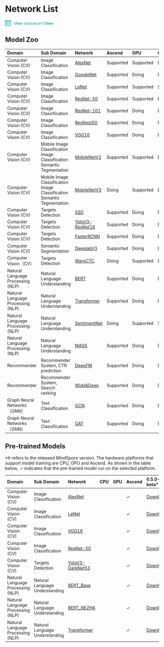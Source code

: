 # Network List

<a href="https://gitee.com/mindspore/docs/tree/master/docs/source_en/network_list.md" target="_blank"><img src="./_static/logo_source.png"></a>

## Model Zoo

|  Domain | Sub Domain    | Network                                   | Ascend | GPU | CPU 
|:------   |:------| :-----------                               |:------   |:------  |:-----
|Computer Vision (CV) | Image Classification  | [AlexNet](https://gitee.com/mindspore/mindspore/blob/master/model_zoo/official/cv/alexnet/src/alexnet.py)          |  Supported |  Supported | Doing
| Computer Vision (CV)  | Image Classification  | [GoogleNet](https://gitee.com/mindspore/mindspore/blob/master/model_zoo/official/cv/googlenet/src/googlenet.py)                                               |  Supported     | Doing | Doing
| Computer Vision (CV)  | Image Classification  | [LeNet](https://gitee.com/mindspore/mindspore/blob/master/model_zoo/official/cv/lenet/src/lenet.py)              |  Supported |  Supported | Supported
| Computer Vision (CV)  | Image Classification  | [ResNet-50](https://gitee.com/mindspore/mindspore/blob/master/model_zoo/official/cv/resnet/src/resnet.py)          |  Supported |  Supported | Doing
|Computer Vision (CV)  | Image Classification  | [ResNet-101](https://gitee.com/mindspore/mindspore/blob/master/model_zoo/official/cv/resnet/src/resnet.py)                                              |  Supported |Doing | Doing
|Computer Vision (CV)  | Image Classification  | [ResNext50](https://gitee.com/mindspore/mindspore/blob/master/model_zoo/official/cv/resnext50/src/image_classification.py)                                             |  Supported |Doing | Doing
| Computer Vision (CV)  | Image Classification  | [VGG16](https://gitee.com/mindspore/mindspore/blob/master/model_zoo/official/cv/vgg16/src/vgg.py)                |  Supported |  Doing | Doing
| Computer Vision (CV)  | Mobile Image Classification<br>Image Classification<br>Semantic Tegmentation  | [MobileNetV2](https://gitee.com/mindspore/mindspore/blob/master/model_zoo/mobilenetv2/src/mobilenetV2.py)                                            |  Supported |  Supported | Doing
| Computer Vision (CV)  | Mobile Image Classification<br>Image Classification<br>Semantic Tegmentation  | [MobileNetV3](https://gitee.com/mindspore/mindspore/blob/master/model_zoo/mobilenetv3/src/mobilenetV3.py)                                            |  Doing |  Supported | Doing
|Computer Vision (CV)  | Targets Detection  | [SSD](https://gitee.com/mindspore/mindspore/blob/master/model_zoo/official/cv/ssd/src/ssd.py)                   |  Supported |Doing | Doing
| Computer Vision (CV)  | Targets Detection  | [YoloV3-ResNet18](https://gitee.com/mindspore/mindspore/blob/master/model_zoo/official/cv/yolov3_resnet18/src/yolov3.py)         |  Supported |  Doing | Doing
| Computer Vision (CV)  | Targets Detection  | [FasterRCNN](https://gitee.com/mindspore/mindspore/tree/master/model_zoo/official/cv/faster_rcnn/src/FasterRcnn)         |  Supported |  Doing | Doing
| Computer Vision (CV) | Semantic Segmentation  | [DeeplabV3](https://gitee.com/mindspore/mindspore/blob/master/model_zoo/official/cv/deeplabv3/src/deeplabv3.py)                                           |  Supported |  Doing | Doing
| Computer Vision（CV） | Targets Detection  | [WarpCTC](https://gitee.com/mindspore/mindspore/blob/master/model_zoo/official/cv/warpctc/src/warpctc.py)                    |  Doing |  Supported | Doing
| Natural Language Processing (NLP) | Natural Language Understanding  | [BERT](https://gitee.com/mindspore/mindspore/blob/master/model_zoo/official/nlp/bert/src/bert_model.py)                                          |  Supported |  Doing | Doing
| Natural Language Processing (NLP) | Natural Language Understanding  | [Transformer](https://gitee.com/mindspore/mindspore/blob/master/model_zoo/official/nlp/transformer/src/transformer_model.py)                                          |  Supported |  Doing | Doing
| Natural Language Processing (NLP) | Natural Language Understanding  | [SentimentNet](https://gitee.com/mindspore/mindspore/blob/master/model_zoo/official/nlp/lstm/src/lstm.py)                                          |  Doing |  Supported | Supported
| Natural Language Processing (NLP) | Natural Language Understanding  | [MASS](https://gitee.com/mindspore/mindspore/blob/master/model_zoo/official/nlp/mass/src/transformer)                                          |  Supported |  Doing | Doing
| Recommender | Recommender System, CTR prediction  | [DeepFM](https://gitee.com/mindspore/mindspore/blob/master/model_zoo/official/recommend/deepfm/src/deepfm.py)                                          |  Supported |  Doing | Doing
| Recommender | Recommender System, Search ranking  | [Wide&Deep](https://gitee.com/mindspore/mindspore/blob/master/model_zoo/official/recommend/wide_and_deep/src/wide_and_deep.py)                                          |  Supported |  Doing | Doing
| Graph Neural Networks（GNN）| Text Classification  | [GCN](https://gitee.com/mindspore/mindspore/blob/master/model_zoo/official/gnn/gcn/src/gcn.py)                                          |  Supported |  Doing | Doing
| Graph Neural Networks（GNN）| Text Classification  | [GAT](https://gitee.com/mindspore/mindspore/blob/master/model_zoo/official/gnn/gat/src/gat.py)                                          |  Supported |  Doing | Doing

## Pre-trained Models
*It refers to the released MindSpore version. The hardware platforms that support model training are CPU, GPU and Ascend. As shown in the table below, ✓ indicates that the pre-trained model run on the selected platform.

Domain | Sub Domain| Network | CPU   | GPU | Ascend | 0.5.0-beta* 
|:------   |:------ | :------- |:------   |:------  |:----- |:-----
|Computer Vision (CV) | Image Classification| [AlexNet](https://gitee.com/mindspore/mindspore/blob/master/model_zoo/official/cv/alexnet/src/alexnet.py) |     |    | ✓   |  [Download](http://download.mindspore.cn/model_zoo/official/cv/alexnet/alexnet_ascend_beta0.5_cifar10_official_classification_20200716.tar.gz)
|Computer Vision (CV) | Image Classification| [LeNet](https://gitee.com/mindspore/mindspore/blob/master/model_zoo/official/cv/lenet/src/lenet.py)|    |   | ✓  | [Download](http://download.mindspore.cn/model_zoo/official/cv/lenet/lenet_ascend_beta0.5_cifar10_official_classification_20200716.tar.gz)
|Computer Vision (CV) | Image Classification| [VGG16](https://gitee.com/mindspore/mindspore/blob/master/model_zoo/vgg16/src/vgg.py)|    |   | ✓ | [Download](http://download.mindspore.cn/model_zoo/official/cv/vgg/vgg16_ascend_beta0.5_cifar10_official_classification_20200715.tar.gz)
|Computer Vision (CV) | Image Classification| [ResNet-50](https://gitee.com/mindspore/mindspore/blob/master/model_zoo/official/cv/resnet/src/resnet.py) |    |    | ✓ |[Download](http://download.mindspore.cn/model_zoo/official/cv/resnet/resnet50_v1.5_ascend_alpha0.3_cifar10_official_classification_20200718.tar.gz)
|Computer Vision (CV)  | Targets Detection| [YoloV3-DarkNet53](https://gitee.com/mindspore/mindspore/tree/master/model_zoo/official/cv/yolov3_darknet53/src/yolo.py) |   |    | ✓  | [Download](http://download.mindspore.cn/model_zoo/official/cv/yolo/yolov3_darknet53_ascend_beta0.5_coco2014_official_object_detection_20200717.tar.gz) 
| Natural Language Processing (NLP) | Natural Language Understanding| [BERT_Base](https://gitee.com/mindspore/mindspore/blob/master/model_zoo/official/nlp/bert/src/bert_model.py) |     |    | ✓  |  [Download](http://download.mindspore.cn/model_zoo/official/nlp/bert/bert_base_ascend_beta0.5_cn-wiki_official_nlp_20200720.tar.gz)
| Natural Language Processing (NLP) | Natural Language Understanding| [BERT_NEZHA](https://gitee.com/mindspore/mindspore/blob/master/model_zoo/official/nlp/bert/src/bert_model.py)|   |    | ✓  |  [Download](http://download.mindspore.cn/model_zoo/official/nlp/bert/bert_nezha_ascend_beta0.5_cn-wiki_official_nlp_20200720.tar.gz) 
| Natural Language Processing (NLP) | Natural Language Understanding| [Transformer](https://gitee.com/mindspore/mindspore/blob/master/model_zoo/official/nlp/transformer/src/transformer_model.py)|    |   | ✓  | [Download](http://download.mindspore.cn/model_zoo/official/nlp/transformer/transformer_ascend_beta0.5_wmtende_official_machine_translation_20200713.tar.gz)
